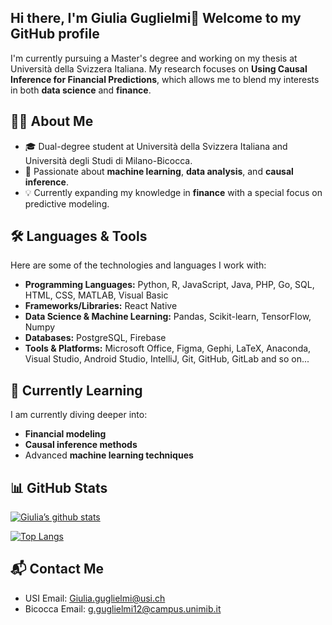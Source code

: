 ## Hi there, I'm Giulia Guglielmi👋 Welcome to my GitHub profile

I'm currently pursuing a Master's degree and working on my thesis at Università della Svizzera Italiana. My research focuses on **Using Causal Inference for Financial Predictions**, which allows me to blend my interests in both **data science** and **finance**.

## 👨‍💻 About Me

- 🎓 Dual-degree student at Università della Svizzera Italiana and Università degli Studi di Milano-Bicocca.
- 🎯 Passionate about **machine learning**, **data analysis**, and **causal inference**.
- 💡 Currently expanding my knowledge in **finance** with a special focus on predictive modeling.

## 🛠️ Languages & Tools

Here are some of the technologies and languages I work with:

- **Programming Languages:** Python, R, JavaScript, Java, PHP, Go, SQL, HTML, CSS, MATLAB, Visual Basic
- **Frameworks/Libraries:** React Native
- **Data Science & Machine Learning:** Pandas, Scikit-learn, TensorFlow, Numpy
- **Databases:** PostgreSQL, Firebase
- **Tools & Platforms:** Microsoft Office, Figma, Gephi, LaTeX, Anaconda, Visual Studio, Android Studio, IntelliJ, Git, GitHub, GitLab
and so on...

## 🌱 Currently Learning

I am currently diving deeper into:

- **Financial modeling**
- **Causal inference methods**
- Advanced **machine learning techniques**

## 📊 GitHub Stats
[![Giulia’s github stats](https://github-readme-stats.vercel.app/api?username=deepajarout)](https://github.com/giuliaguglielmi)

[![Top Langs](https://github-readme-stats.vercel.app/api/top-langs/?username=deepajarout&layout=compact)](https://github.com/giuliaguglielmi)

## 📬 Contact Me

- USI Email: [Giulia.guglielmi@usi.ch](mailto:Giulia.guglielmi@usi.ch)
- Bicocca Email: [g.guglielmi12@campus.unimib.it](mailto:g.guglielmi12@campus.unimib.it)

<!--
**giuliaguglielmi/giuliaguglielmi** is a ✨ _special_ ✨ repository because its `README.md` (this file) appears on your GitHub profile.

Here are some ideas to get you started:

- 🔭 I’m currently working on ...
- 🌱 I’m currently learning ...
- 👯 I’m looking to collaborate on ...
- 🤔 I’m looking for help with ...
- 💬 Ask me about ...
- 📫 How to reach me: ...
- 😄 Pronouns: ...
- ⚡ Fun fact: ...
-->
